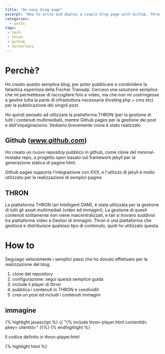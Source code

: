 ```yaml
---
title: "An easy blog page"
excerpt: "How to write and deploy a simple blog page with Github, Thron and jekyll framework"
categories:
  - posts
tags: 
 - tech 
 - thron 
 - github
 - serverless
---
```

# Perchè?

Ho creato questo semplice blog, per poter pubblicare e condividere la fatastica esperinza della Fischer Transalp.
Cercavo una soluzione semplice che mi permettesse di raccogliere foto e video, ma che non mi costringesse a gestire tutta la parte di infrastuttura necessaria (hosting php + cms etc) per la pubblicazione dei singoli post.

Ho quindi pensato ad utilizzare la piattaforma THRON (per la gestione di tutti i contenuti multimediali), mentre Github pages per la gestione dei post e dell'impaginazione.
Vediamo brevemente come è stato realizzato

## Github (*www.github.com*)

Ho creato un nuovo repositoy pubblico in github, come clone del minimal-mistake repo, a progetto open basato sul framework jekyll per la generazione statica di pagine html.

Github pages supporta l'integrazione con XXX, e l'utilizzo di jekyll è molto utilizzato per la realizzazione di semplici pagine



## THRON
La piattaforma THRON (an Intelligent DAM), è stata utilizzata per la gestione di tutti gli asset multimediali (video ed immagini). La gestione di questi contenuti solitamente non viene maicentralizzati, e tali si trovano suddivisi tra piattaforme video e Gestori di immagini. Thron è una piattaforma che gestisce e distribuisce qualsiasi tipo di contenuto, quidi ho utilizzato questa. 

# How to
Seguiago velocemente i semplici passi che ho dovuto effettuare per la realizzazione del blog.

1. clone del repository
2. configurazione: segui questa semplice guida
3. include il player di thron
4. pubblica i contenuti in THRON e condividili 
5. crea un post ed includi i contenuti immagini

## immagine

{% highlight javascript %} 
{{ "{% include thron-player.html 
contentId=<thron contentId> pkey=<share key> clientId=<thron serviceId>" }}%}
{% endhighlight %}

Il codice definito in thron-player.html

{% highlight html %} 
<div class="wrapper">
<iframe id="4fmms" width="100%" height="100%" 
src="https://<clientId>-cdn.thron.com/shared/plugins/embed/current/clientId/contentId/pkey" frameborder="0" scrolling="no" allowfullscreen>
</iframe>
</div>

{% endhighlight %}


{% include thronplayer3.html contentId="lagorai" divId="image1" pkey="a8yszh" clientId="hub" padding="75%" %}

In questo esempio viene embeddato un'imamgine sfruttando il player di thron, l'immagine visualizzata è responsiva, il player si adatta alla pagina in base allo spazio definito per la visualizzazione.


### video
{% include thronplayer3.html contentId="1ab78b0f-caed-4daa-944e-b03ff36f2d4b" divId="video1" pkey="1kvrf0" clientId="hub" padding="75%" %}


In questo esempio è stato embeddato un semplice contenuto video, attraverso il player di thron che si adatta in modo responsivo alla dimensione del div in pagina








